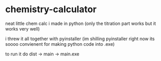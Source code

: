 # chemistry-calculator
neat little chem calc i made in python (only the titration part works but it works very well)

i threw it all together with pyinstaller (im shilling pyinstaller right now its soooo convienent for making python code into .exe)

to run it do dist -> main -> main.exe
